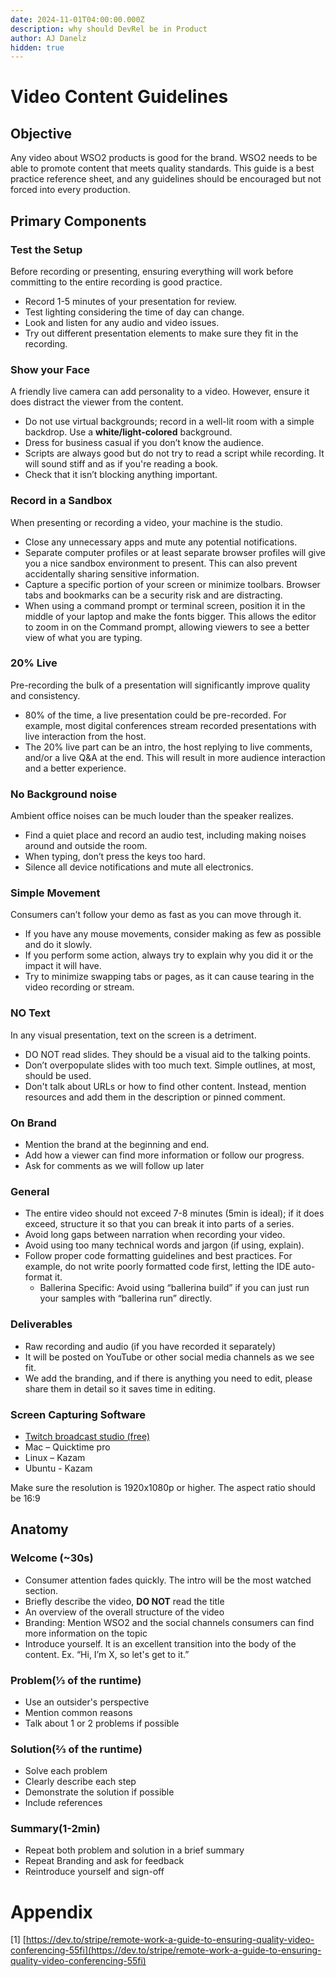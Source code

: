 ```yaml
---
date: 2024-11-01T04:00:00.000Z
description: why should DevRel be in Product
author: AJ Danelz
hidden: true
---
```



# **Video Content Guidelines**

## **Objective**

Any video about WSO2 products is good for the brand. WSO2 needs to be able to promote content that meets quality standards. This guide is a best practice reference sheet, and any guidelines should be encouraged but not forced into every production. 

## **Primary Components**

### Test the Setup

Before recording or presenting, ensuring everything will work before committing to the entire recording is good practice.

* Record 1-5 minutes of your presentation for review.   
* Test lighting considering the time of day can change.   
* Look and listen for any audio and video issues.   
* Try out different presentation elements to make sure they fit in the recording.

### Show your Face

A friendly live camera can add personality to a video. However, ensure it does distract the viewer from the content.

* Do not use virtual backgrounds; record in a well-lit room with a simple backdrop. Use a **white/light-colored** background.   
* Dress for business casual if you don’t know the audience.   
* Scripts are always good but do not try to read a script while recording. It will sound stiff and as if you're reading a book.  
* Check that it isn’t blocking anything important.

### Record in a Sandbox

When presenting or recording a video, your machine is the studio. 

* Close any unnecessary apps and mute any potential notifications.  
* Separate computer profiles or at least separate browser profiles will give you a nice sandbox environment to present. This can also prevent accidentally sharing sensitive information.   
* Capture a specific portion of your screen or minimize toolbars. Browser tabs and bookmarks can be a security risk and are distracting.  
* When using a command prompt or terminal screen, position it in the middle of your laptop and make the fonts bigger. This allows the editor to zoom in on the Command prompt, allowing viewers to see a better view of what you are typing.


### 20% Live

Pre-recording the bulk of a presentation will significantly improve quality and consistency.

* 80% of the time, a live presentation could be pre-recorded. For example, most digital conferences stream recorded presentations with live interaction from the host.  
* The 20% live part can be an intro, the host replying to live comments, and/or a live Q\&A at the end. This will result in more audience interaction and a better experience.


### No Background noise

Ambient office noises can be much louder than the speaker realizes.

* Find a quiet place and record an audio test, including making noises around and outside the room.  
* When typing, don’t press the keys too hard.  
* Silence all device notifications and mute all electronics. 

### Simple Movement

Consumers can’t follow your demo as fast as you can move through it.

* If you have any mouse movements, consider making as few as possible and do it slowly.  
* If you perform some action, always try to explain why you did it or the impact it will have.  
* Try to minimize swapping tabs or pages, as it can cause tearing in the video recording or stream.


### NO Text

In any visual presentation, text on the screen is a detriment.

* DO NOT read slides. They should be a visual aid to the talking points.  
* Don’t overpopulate slides with too much text. Simple outlines, at most, should be used.  
* Don't talk about URLs or how to find other content. Instead, mention resources and add them in the description or pinned comment.


### On Brand

* Mention the brand at the beginning and end.  
* Add how a viewer can find more information or follow our progress.   
* Ask for comments as we will follow up later

### General

* The entire video should not exceed 7-8 minutes (5min is ideal); if it does exceed, structure it so that you can break it into parts of a series.   
* Avoid long gaps between narration when recording your video.  
* Avoid using too many technical words and jargon (if using, explain).  
* Follow proper code formatting guidelines and best practices. For example, do not write poorly formatted code first, letting the IDE auto-format it.  
  * Ballerina Specific: Avoid using “ballerina build” if you can just run your samples with “ballerina run” directly. 

### Deliverables

* Raw recording and audio (if you have recorded it separately)  
* It will be posted on YouTube or other social media channels as we see fit.  
* We add the branding, and if there is anything you need to edit, please share them in detail so it saves time in editing.

### 

### Screen Capturing Software

* [Twitch broadcast studio (free)](https://www.twitch.tv/broadcast/studio)  
* Mac – Quicktime pro  
* Linux – Kazam  
* Ubuntu \- Kazam

Make sure the resolution is 1920x1080p or higher. The aspect ratio should be 16:9

## **Anatomy**

### Welcome (\~30s)

* Consumer attention fades quickly. The intro will be the most watched section.  
* Briefly describe the video, **DO NOT** read the title  
* An overview of the overall structure of the video  
* Branding: Mention WSO2 and the social channels consumers can find more information on the topic  
* Introduce yourself. It is an excellent transition into the body of the content. Ex. “Hi, I’m X, so let's get to it.”

### Problem(⅓ of the runtime)

* Use an outsider's perspective  
* Mention common reasons  
* Talk about 1 or 2 problems if possible

### Solution(⅔ of the runtime)

* Solve each problem  
* Clearly describe each step  
* Demonstrate the solution if possible  
* Include references

### Summary(1-2min)

* Repeat both problem and solution in a brief summary  
* Repeat Branding and ask for feedback  
* Reintroduce yourself and sign-off

# **Appendix**

\[1\] [https://dev.to/stripe/remote-work-a-guide-to-ensuring-quality-video-conferencing-55fi](https://dev.to/stripe/remote-work-a-guide-to-ensuring-quality-video-conferencing-55fi) 